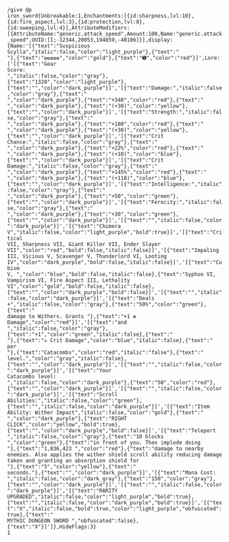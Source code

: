 <code>/give @p iron_sword{Unbreakable:1,Enchantments:[{id:sharpness,lvl:10},{id:fire_aspect,lvl:3},{id:protection,lvl:8},{id:sweeping,lvl:4}],AttributeModifiers:[{AttributeName:"generic.attack_speed",Amount:100,Name:"generic.attack_speed",UUID:[I;-12344,20053,194859,-40106]}],display:{Name:'[{"text":"Suspicious Scylla","italic":false,"color":"light_purple"},{"text":" "},{"text":"✪✪✪✪✪","color":"gold"},{"text":"➎","color":"red"}]',Lore:['[{"text":"Gear Score: ","italic":false,"color":"gray"},{"text":"1320","color":"light_purple"},{"text":"","color":"dark_purple"}]','[{"text":"Damage:","italic":false,"color":"gray"},{"text":" ","color":"dark_purple"},{"text":"+340","color":"red"},{"text":" ","color":"dark_purple"},{"text":"(+30)","color":"yellow"},{"text":"","color":"dark_purple"}]','[{"text":"Strength:","italic":false,"color":"gray"},{"text":" ","color":"dark_purple"},{"text":"+180","color":"red"},{"text":" ","color":"dark_purple"},{"text":"(+30)","color":"yellow"},{"text":"","color":"dark_purple"}]','[{"text":"Crit Chance:","italic":false,"color":"gray"},{"text":" ","color":"dark_purple"},{"text":"+22%","color":"red"},{"text":" ","color":"dark_purple"},{"text":"(+10)","color":"blue"},{"text":"","color":"dark_purple"}]','[{"text":"Crit Damage:","italic":false,"color":"gray"},{"text":" ","color":"dark_purple"},{"text":"+145%","color":"red"},{"text":" ","color":"dark_purple"},{"text":"(+110)","color":"blue"},{"text":"","color":"dark_purple"}]','[{"text":"Intelligence:","italic":false,"color":"gray"},{"text":" ","color":"dark_purple"},{"text":"+50","color":"green"},{"text":"","color":"dark_purple"}]','[{"text":"Ferocity:","italic":false,"color":"gray"},{"text":" ","color":"dark_purple"},{"text":"+30","color":"green"},{"text":"","color":"dark_purple"}]','[{"text":"","italic":false,"color":"dark_purple"}]','[{"text":"Chimera V","italic":false,"color":"light_purple","bold":true}]','[{"text":"Critical VII, Sharpness VII, Giant Killer VII, Ender Slayer VII","color":"red","bold":false,"italic":false}]','[{"text":"Impaling III, Vicious V, Scavenger V, Thunderlord VI, Looting IV","color":"dark_purple","bold":false,"italic":false}]','[{"text":"Cubism V, ","color":"blue","bold":false,"italic":false},{"text":"Syphon VI, Vampirism VI, Fire Aspect III, Lethality VI","color":"gold","bold":false,"italic":false},{"text":"","color":"dark_purple","bold":false}]','[{"text":"","italic":false,"color":"dark_purple"}]','[{"text":"Deals +","italic":false,"color":"gray"},{"text":"50%","color":"green"},{"text":" damage to Withers. Grants "},{"text":"+1 ❁ Damage","color":"red"}]','[{"text":"and ","italic":false,"color":"gray"},{"text":"+1","color":"green","italic":false},{"text":" "},{"text":"☠ Crit Damage","color":"blue","italic":false},{"text":" per "},{"text":"Catacombs","color":"red","italic":"false"},{"text":" level.","color":"gray","italic":false},{"text":"","color":"dark_purple"}]','[{"text":"","italic":false,"color":"dark_purple"}]','[{"text":"Your Catacombs level: ","italic":false,"color":"dark_purple"},{"text":"50","color":"red"},{"text":"","color":"dark_purple"}]','[{"text":"","italic":false,"color":"dark_purple"}]','[{"text":"Scroll Abilities:","italic":false,"color":"green"},{"text":"","italic":false,"color":"dark_purple"}]','[{"text":"Item Ability: Wither Impact","italic":false,"color":"gold"},{"text":" ","color":"dark_purple"},{"text":"RIGHT CLICK","color":"yellow","bold":true},{"text":"","color":"dark_purple","bold":false}]','[{"text":"Teleport ","italic":false,"color":"gray"},{"text":"10 blocks ","color":"green"},{"text":"in front of you. Then implode doing "},{"text":"1,836,423 ","color":"red"},{"text":"damage to nearby enemies. Also applies the wither shield scroll ability reducing damage taken and granting an absorption shield for "},{"text":"5","color":"yellow"},{"text":" seconds."},{"text":"","color":"dark_purple"}]','[{"text":"Mana Cost: ","italic":false,"color":"dark_gray"},{"text":"150","color":"gray"},{"text":"","color":"dark_purple"}]','[{"text":"","italic":false,"color":"dark_purple"}]','[{"text":"RARITY UPGRADED","italic":false,"color":"light_purple","bold":true},{"text":"","italic":false,"color":"dark_purple","bold":true}]','[{"text":"X","italic":false,"bold":true,"color":"light_purple","obfuscated":true},{"text":" MYTHIC DUNGEON SWORD ","obfuscated":false},{"text":"X"}]']},HideFlags:3} 1</code>
